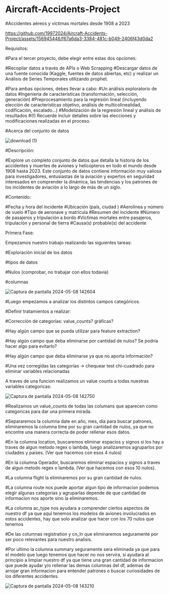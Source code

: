 # Aircraft-Accidents-Project
#Accidentes aéreos y víctimas mortales desde 1908 a 2023

https://github.com/19972024/Aircraft-Accidents-Project/assets/156945446/f67a6da3-3384-481c-b049-2406f43d0da2

Requisitos:

#Para el tercer proyecto, debe elegir entre estas dos opciones:

#Recopilar datos a través de APIs o Web Scrapping
#Descargar datos de una fuente conocida (Kaggle, fuentes de datos abiertas, etc) y realizar un Análisis de Series Temporales utilizando prophet.

#Para ambas opciones, debes llevar a cabo:
#Un análisis exploratorio de datos
#Ingeniería de características (transformación, selección, generación)
#Preprocesamiento para la regresión lineal (incluyendo elección de características objetivo, análisis de multicolinealidad, codificación, escalado...)
#Modelización de la regresión lineal y análisis de resultados
#(!) Recuerde incluir detalles sobre las elecciones y modificaciones realizadas en el proceso.


#Acerca del conjunto de datos

![download (1)](https://github.com/19972024/Aircraft-Accidents-Project/assets/156945446/8ce4e0e1-42ad-41ce-a7a0-cd40d2deee94)


#Descripción:

#Explore un completo conjunto de datos que detalla la historia de los accidentes y muertes de aviones y helicopteros en todo el mundo desde 1908 hasta 2023. Este conjunto de datos contiene información muy valiosa para investigadores, entusiastas de la aviación y expertos en seguridad interesados en comprender la dinámica, las tendencias y los patrones de los incidentes de aviación a lo largo de más de un siglo.

#Contenido:

#Fecha y hora del incidente
#Ubicación (país, ciudad )
#Aerolínea y número de vuelo
#Tipo de aeronave y matrícula
#Resumen del incidente
#Número de pasajeros y tripulación a bordo
#Víctimas mortales entre pasajeros, tripulación y personal de tierra
#Causa(s) probable(s) del accidente


Primera Fase:

Empezamos nuestro trabajo realizando las siguientes tareas:

#Exploración inicial de los datos

#tipos de datos

#Nulos (comprobar, no trabajar con ellos todavía)

#columnas

![Captura de pantalla 2024-05-08 142604](https://github.com/19972024/Aircraft-Accidents-Project/assets/156945446/fd68c3e7-cf62-4ed9-a92d-56013a0eb6f8)



#Luego empezamos a analizar los distintos campos categóricos. 

#Definir tratamientos a realizar:

#Corrección de categorías: value_counts? gráficas?

#Hay algún campo que se pueda utilizar para feature extraction?

#Hay algún campo que deba eliminarse por cantidad de nulos? Se podría hacer algo para evitarlo?

#Hay algún campo que deba eliminarse ya que no aporta información?

#Una vez corregidas las categorías -> chequear test chi-cuadrado para eliminar variables relacionadas

A traves de una funcion realizamos un value counts a todas nuestras variables categoricas:

![Captura de pantalla 2024-05-08 142750](https://github.com/19972024/Aircraft-Accidents-Project/assets/156945446/b19703ec-543b-4fc6-b58d-ee466ae70f32)

#Realizamos un value_counts de todas las columans que aparecen como categoricas para dar una primera mirada.

#Separaremos la columna date en año, mes, dia para buscar patrones, eliminaremos la columna time por su gran cantidad de nulos, ya que no encontre una manera correcta de poder rellenar esos datos.

#En la columna location, buscaremos eliminar espacios y signos si los hay a traves de algun metodo regex o lambda, luego analizaremos agruparlos por ciudades y paises. (Ver que hacemos con esos 4 nulos)

#En la columna Operador, buscaremos eliminar espacios y signos a traves de algun metodo regex o lambda. (Ver que hacemos con esos 10 nulos).
      
#La columna flight la eliminaremos por su gran cantidad de nulos.

#La columna route nos puede aportar algun tipo de informacion podemos elegir algunas categorias y agruparlas depende de que cantidad de informacion nos aporte sino la eliminaremos.

#La columna ac_type nos ayudara a comprender ciertos aspectos de nuestro df ya que aqui tenemos los modelos de aviones involucrados en estos accidentes, hay que solo analizar que hacer con los 70 nulos que tenemos

#De las columnas registration y cn_ln que eliminaremos seguramente por ser poco relevantes para nuestro analisis.

#Por ultimo la columna summary seguramente sera eliminada ya que para el modelo que luego tenemos que hacer no nos servira, si ayudara al principio a limpiar nuestro df ya que tiene una gran cantidad de informacion que puede ayudar y/o rellenar las demas columnas del df, ademas de arrojar gran informacion para entender patrones o buscar curiosidades de los diferentes accidentes.

![Captura de pantalla 2024-05-08 143210](https://github.com/19972024/Aircraft-Accidents-Project/assets/156945446/8cd09e78-2158-46ee-809a-9fb45ccd6316)
